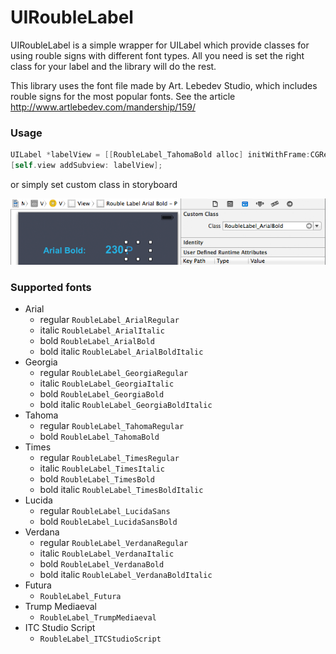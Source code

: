 UIRoubleLabel
=============

UIRoubleLabel is a simple wrapper for UILabel which provide classes for using rouble signs with different font types. All you need is set the right class for your label and the library will do the rest.

This library uses the font file made by Art. Lebedev Studio, which includes rouble signs for the most popular fonts. See the article http://www.artlebedev.com/mandership/159/

### Usage
```objectivec
UILabel *labelView = [[RoubleLabel_TahomaBold alloc] initWithFrame:CGRectMake(0, 0, 40, 20)];
[self.view addSubview: labelView];
```
or simply set custom class in storyboard

![storyboard example](https://github.com/sanchosrancho/UIRoubleLabel/raw/master/usage-via-storyboard.png "storyboard example")

### Supported fonts

* Arial
  * regular  ` RoubleLabel_ArialRegular `
  * italic  ` RoubleLabel_ArialItalic `
  * bold  ` RoubleLabel_ArialBold `
  * bold italic  ` RoubleLabel_ArialBoldItalic `
* Georgia
  * regular  `RoubleLabel_GeorgiaRegular`
  * italic  `RoubleLabel_GeorgiaItalic`
  * bold  `RoubleLabel_GeorgiaBold`
  * bold italic  `RoubleLabel_GeorgiaBoldItalic`
* Tahoma
  * regular  `RoubleLabel_TahomaRegular`
  * bold  `RoubleLabel_TahomaBold`
* Times
  * regular  `RoubleLabel_TimesRegular`
  * italic  `RoubleLabel_TimesItalic`
  * bold  `RoubleLabel_TimesBold`
  * bold italic  `RoubleLabel_TimesBoldItalic`
* Lucida
  * regular  `RoubleLabel_LucidaSans`
  * bold  `RoubleLabel_LucidaSansBold`
* Verdana
  * regular  `RoubleLabel_VerdanaRegular`
  * italic  `RoubleLabel_VerdanaItalic`
  * bold  `RoubleLabel_VerdanaBold`
  * bold italic `RoubleLabel_VerdanaBoldItalic`
* Futura
  * `RoubleLabel_Futura`
* Trump Mediaeval
  * `RoubleLabel_TrumpMediaeval`
* ITC Studio Script
  * `RoubleLabel_ITCStudioScript`
